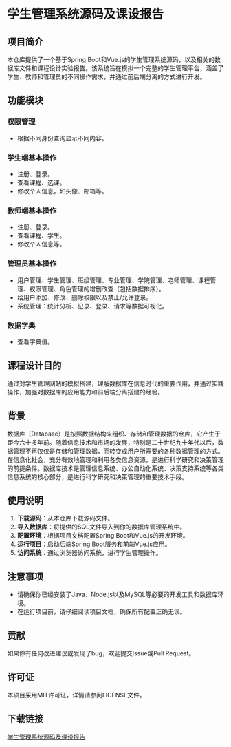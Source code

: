 # 学生管理系统源码及课设报告

## 项目简介

本仓库提供了一个基于Spring Boot和Vue.js的学生管理系统源码，以及相关的数据库文件和课程设计实验报告。该系统旨在模拟一个完整的学生管理平台，涵盖了学生、教师和管理员的不同操作需求，并通过前后端分离的方式进行开发。

## 功能模块

### 权限管理
- 根据不同身份查询显示不同内容。

### 学生端基本操作
- 注册、登录。
- 查看课程、选课。
- 修改个人信息，如头像、邮箱等。

### 教师端基本操作
- 注册、登录。
- 查看课程、学生。
- 修改个人信息等。

### 管理员基本操作
- 用户管理、学生管理、班级管理、专业管理、学院管理、老师管理、课程管理、权限管理、角色管理的增删改查（包括数据排序）。
- 给用户添加、修改、删除权限以及禁止/允许登录。
- 系统管理：统计分析、记录、登录、请求等数据可视化。

### 数据字典
- 查看字典值。

## 课程设计目的

通过对学生管理网站的模拟搭建，理解数据库在信息时代的重要作用，并通过实践操作，加强对数据库的应用能力和前后端分离搭建的经验。

## 背景

数据库（Database）是按照数据结构来组织、存储和管理数据的仓库，它产生于距今六十多年前。随着信息技术和市场的发展，特别是二十世纪九十年代以后，数据管理不再仅仅是存储和管理数据，而转变成用户所需要的各种数据管理的方式。在信息化社会，充分有效地管理和利用各类信息资源，是进行科学研究和决策管理的前提条件。数据库技术是管理信息系统、办公自动化系统、决策支持系统等各类信息系统的核心部分，是进行科学研究和决策管理的重要技术手段。

## 使用说明

1. **下载源码**：从本仓库下载源码文件。
2. **导入数据库**：将提供的SQL文件导入到你的数据库管理系统中。
3. **配置环境**：根据项目文档配置Spring Boot和Vue.js的开发环境。
4. **运行项目**：启动后端Spring Boot服务和前端Vue.js应用。
5. **访问系统**：通过浏览器访问系统，进行学生管理操作。

## 注意事项

- 请确保你已经安装了Java、Node.js以及MySQL等必要的开发工具和数据库环境。
- 在运行项目前，请仔细阅读项目文档，确保所有配置正确无误。

## 贡献

如果你有任何改进建议或发现了bug，欢迎提交Issue或Pull Request。

## 许可证

本项目采用MIT许可证，详情请参阅LICENSE文件。

## 下载链接

[学生管理系统源码及课设报告](https://pan.quark.cn/s/49211ef81918)